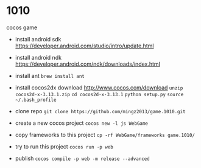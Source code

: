 # 1010
cocos game

- install android sdk
https://developer.android.com/studio/intro/update.html

- install android ndk
https://developer.android.com/ndk/downloads/index.html

- install ant
`brew install ant`

- install cocos2dx
download http://www.cocos.com/download
`unzip cocos2d-x-3.13.1.zip`
`cd cocos2d-x-3.13.1`
`python setup.py`
`source ~/.bash_profile`


- clone repo
`git clone https://github.com/mingz2013/game.1010.git`

- create a new cocos project
`cocos new -l js WebGame`

- copy frameworks to this project
`cp -rf WebGame/frameworks game.1010/`

- try to run this project
`cocos run -p web`

- publish
`cocos compile -p web -m release --advanced`
